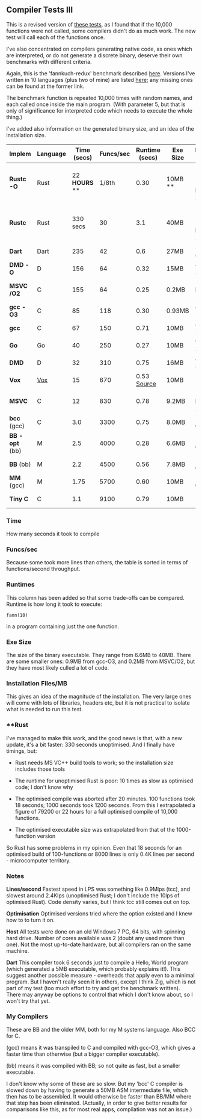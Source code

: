 ## Compiler Tests III

This is a revised version of [these tests](Compilertest2.md), as I found that if the 10,000 functions were not called, some compilers didn't do as much work. The new test will call each of the functions once.

I've also concentrated on compilers generating native code, as ones which are interpreted, or do not generate a discrete binary, deserve their own benchmarks with different criteria.

Again, this is the 'fannkuch-redux' benchmark described [here](https://benchmarksgame-team.pages.debian.net/benchmarksgame/performance/fannkuchredux.html). Versions I've written in 10 languages (plus two of mine) are listed [here](fannkuch.txt); any missing ones can be found at the former link.

The benchmark function is repeated 10,000 times with random names, and each called once inside the main program. (With parameter 5, but that is only of significance for interpreted code which needs to execute the whole thing.)

I've added also information on the generated binary size, and an idea of the installation size.

Implem | Language | Time (secs) | Funcs/sec | Runtime (secs) | Exe Size | Installation Files, MB
--- | --- | --- | --- | --- | --- | ---
**Rustc -O** | Rust  | 22 **HOURS** \*\* | 1/8th | 0.30| 10MB \*\* | 12 Files, 100MB + 14600 Files, 2800MB
**Rustc** | Rust  | 330 secs | 30 | 3.1 | 40MB | 12 Files, 100MB + 14600 Files, 2800MB
**Dart**          | Dart | 235| 42 | 0.6 | 27MB | 500 Files, 490MB
**DMD -O**       | D | 156 | 64 | 0.32 | 15MB | 4000 Files, 300MB 
**MSVC /O2**          | C | 155 |64 | 0.25 | 0.2MB | 14600 Files, 2800MB
**gcc -O3**           | C            | 85 | 118 | 0.30 | 0.93MB | 4800 Files, 550MB
**gcc**           | C            | 67 | 150 | 0.71 | 10MB | 4800 Files, 550MB
**Go**            | Go | 40 | 250 | 0.27 | 10MB | 9200 Files, 350MB
**DMD**           | D | 32 | 310 | 0.75 | 16MB | 4000 Files, 300MB
**Vox**           | [Vox](https://github.com/MrSmith33/vox) | 15 | 670 | 0.53 [Source](https://gist.github.com/MrSmith33/ac14e66a83b9d047793adede464ca1ef#file-fannkuch-vx) | 10MB | 1 Files, 2.4MB
**MSVC**          | C | 12  |830 | 0.78 | 9.2MB | 14600 Files, 2800MB
**bcc** (gcc)     | C        | 3.0 | 3300 | 0.75 | 8.0MB | 1 File, 0.7MB
**BB -opt** (bb)   | M        | 2.5 | 4000 | 0.28 | 6.6MB | 1 File, 0.6MB
**BB** (bb)       | M        | 2.2 | 4500 | 0.56 | 7.8MB | 1 File, 0.6MB
**MM** (gcc)      | M        | 1.75 | 5700 | 0.60 | 10MB | 1 File, 0.8MB
**Tiny C**        | C        | 1.1 | 9100 | 0.79 | 10MB | 120 Files, 1.8MB

### Time

How many seconds it took to compile

### Funcs/sec

Because some took more lines than others, the table is sorted in terms of functions/second throughput.

### Runtimes

This column has been added so that some trade-offs can be compared. Runtime is how long it took to execute:

    fann(10)
    
in a program containing just the one function.

### Exe Size

The size of the binary executable. They range from 6.6MB to 40MB. There are some smaller ones: 0.9MB from gcc-O3, and 0.2MB from MSVC/O2, but they have most likely culled a lot of code.

### Installation Files/MB

This gives an idea of the magnitude of the installation. The very large ones will come with lots of libraries, headers etc, but it is not practical to isolate what is needed to run this test.

### \*\*Rust

I've managed to make this work, and the good news is that, with a new update, it's a bit faster: 330 seconds unoptimised. And I finally have timings, but:

* Rust needs MS VC++ build tools to work; so the installation size includes those tools

* The runtime for unoptimised Rust is poor: 10 times as slow as optimised code; I don't know why

* The optimised compile was aborted after 20 minutes. 100 functions took 18 seconds; 1000 seconds took 1200 seconds. From this I extrapolated a figure of 79200 or 22 hours for a full optimised compile of 10,000 functions.

* The optimised executable size was extrapolated from that of the 1000-function version

So Rust has some problems in my opinion. Even that 18 seconds for an optimised build of 100-functions or 8000 lines is only 0.4K lines per second - microcomputer territory.

### Notes

**Lines/second** Fastest speed in LPS was something like 0.9Mlps (tcc), and slowest around 2.4Klps (unoptimised Rust; I don't include the 10lps of optimised Rust). Code density varies, but I think tcc still comes out on top.

**Optimisation** Optimised versions tried where the option existed and I knew how to to turn it on.

**Host** All tests were done on an old Windows 7 PC, 64 bits, with spinning hard drive. Number of cores available was 2 (doubt any used more than one). Not the most up-to-date hardware, but all compilers ran on the same machine.

**Dart** This compiler took 6 seconds just to compile a Hello, World program (which generated a 5MB executable, which probably explains it!). This suggest another possible measure - overheads that apply even to a minimal program. But I haven't really seen it in others, except I think Zig, which is not part of my test (too much effort to try and get the benchmark written). There may anyway be options to control that which I don't know about, so I won't try that yet.


### My Compilers

These are BB and the older MM, both for my M systems language. Also BCC for C.

(gcc) means it was transpiled to C and compiled with gcc-O3, which gives a faster time than otherwise (but a bigger compiler executable).

(bb) means it was compiled with BB; so not quite as fast, but a smaller executable.

I don't know why some of these are so slow. But my 'bcc' C compiler is slowed down by having to generate a 50MB ASM intermediate file, which then has to be assembled. It would otherwise be faster than BB/MM where that step has been eliminated. (Actually, in order to give better results for comparisons like this, as for most real apps, compilation was not an issue.)

